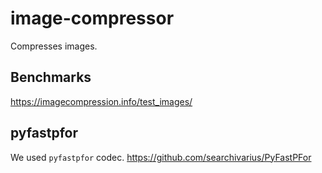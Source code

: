 # image-compressor
Compresses images.


## Benchmarks

https://imagecompression.info/test_images/

## pyfastpfor

We used `pyfastpfor` codec. https://github.com/searchivarius/PyFastPFor
